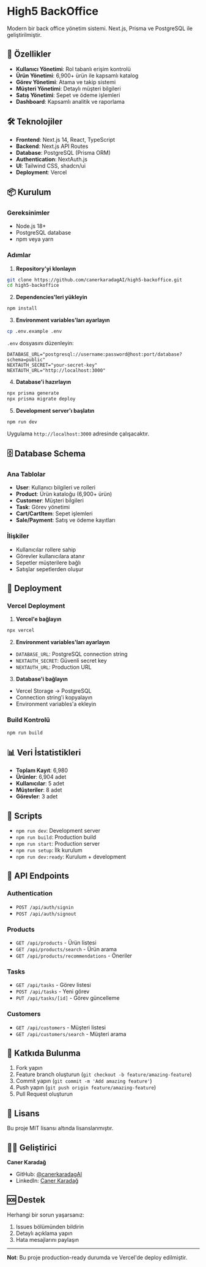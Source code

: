 # High5 BackOffice

Modern bir back office yönetim sistemi. Next.js, Prisma ve PostgreSQL ile geliştirilmiştir.

## 🚀 Özellikler

- **Kullanıcı Yönetimi**: Rol tabanlı erişim kontrolü
- **Ürün Yönetimi**: 6,900+ ürün ile kapsamlı katalog
- **Görev Yönetimi**: Atama ve takip sistemi
- **Müşteri Yönetimi**: Detaylı müşteri bilgileri
- **Satış Yönetimi**: Sepet ve ödeme işlemleri
- **Dashboard**: Kapsamlı analitik ve raporlama

## 🛠️ Teknolojiler

- **Frontend**: Next.js 14, React, TypeScript
- **Backend**: Next.js API Routes
- **Database**: PostgreSQL (Prisma ORM)
- **Authentication**: NextAuth.js
- **UI**: Tailwind CSS, shadcn/ui
- **Deployment**: Vercel

## 📦 Kurulum

### Gereksinimler
- Node.js 18+
- PostgreSQL database
- npm veya yarn

### Adımlar

1. **Repository'yi klonlayın**
```bash
git clone https://github.com/canerkaradagAI/high5-backoffice.git
cd high5-backoffice
```

2. **Dependencies'leri yükleyin**
```bash
npm install
```

3. **Environment variables'ları ayarlayın**
```bash
cp .env.example .env
```

`.env` dosyasını düzenleyin:
```env
DATABASE_URL="postgresql://username:password@host:port/database?schema=public"
NEXTAUTH_SECRET="your-secret-key"
NEXTAUTH_URL="http://localhost:3000"
```

4. **Database'i hazırlayın**
```bash
npx prisma generate
npx prisma migrate deploy
```

5. **Development server'ı başlatın**
```bash
npm run dev
```

Uygulama `http://localhost:3000` adresinde çalışacaktır.

## 🗄️ Database Schema

### Ana Tablolar
- **User**: Kullanıcı bilgileri ve rolleri
- **Product**: Ürün kataloğu (6,900+ ürün)
- **Customer**: Müşteri bilgileri
- **Task**: Görev yönetimi
- **Cart/CartItem**: Sepet işlemleri
- **Sale/Payment**: Satış ve ödeme kayıtları

### İlişkiler
- Kullanıcılar rollere sahip
- Görevler kullanıcılara atanır
- Sepetler müşterilere bağlı
- Satışlar sepetlerden oluşur

## 🚀 Deployment

### Vercel Deployment

1. **Vercel'e bağlayın**
```bash
npx vercel
```

2. **Environment variables'ları ayarlayın**
- `DATABASE_URL`: PostgreSQL connection string
- `NEXTAUTH_SECRET`: Güvenli secret key
- `NEXTAUTH_URL`: Production URL

3. **Database'i bağlayın**
- Vercel Storage → PostgreSQL
- Connection string'i kopyalayın
- Environment variables'a ekleyin

### Build Kontrolü
```bash
npm run build
```

## 📊 Veri İstatistikleri

- **Toplam Kayıt**: 6,980
- **Ürünler**: 6,904 adet
- **Kullanıcılar**: 5 adet
- **Müşteriler**: 8 adet
- **Görevler**: 3 adet

## 🔧 Scripts

- `npm run dev`: Development server
- `npm run build`: Production build
- `npm run start`: Production server
- `npm run setup`: İlk kurulum
- `npm run dev:ready`: Kurulum + development

## 📝 API Endpoints

### Authentication
- `POST /api/auth/signin`
- `POST /api/auth/signout`

### Products
- `GET /api/products` - Ürün listesi
- `GET /api/products/search` - Ürün arama
- `GET /api/products/recommendations` - Öneriler

### Tasks
- `GET /api/tasks` - Görev listesi
- `POST /api/tasks` - Yeni görev
- `PUT /api/tasks/[id]` - Görev güncelleme

### Customers
- `GET /api/customers` - Müşteri listesi
- `GET /api/customers/search` - Müşteri arama

## 🤝 Katkıda Bulunma

1. Fork yapın
2. Feature branch oluşturun (`git checkout -b feature/amazing-feature`)
3. Commit yapın (`git commit -m 'Add amazing feature'`)
4. Push yapın (`git push origin feature/amazing-feature`)
5. Pull Request oluşturun

## 📄 Lisans

Bu proje MIT lisansı altında lisanslanmıştır.

## 👨‍💻 Geliştirici

**Caner Karadağ**
- GitHub: [@canerkaradagAI](https://github.com/canerkaradagAI)
- LinkedIn: [Caner Karadağ](https://linkedin.com/in/canerkaradag)

## 🆘 Destek

Herhangi bir sorun yaşarsanız:
1. Issues bölümünden bildirin
2. Detaylı açıklama yapın
3. Hata mesajlarını paylaşın

---

**Not**: Bu proje production-ready durumda ve Vercel'de deploy edilmiştir.